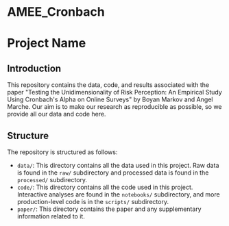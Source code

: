 # AMEE_Cronbach

# Project Name

## Introduction

This repository contains the data, code, and results associated with the paper "Testing the Unidimensionality of Risk Perception: An 
Empirical Study Using Cronbach's Alpha on Online Surveys" by Boyan Markov and Angel Marche. Our aim is to make our research as reproducible as possible, so we provide all our data and code here.

## Structure

The repository is structured as follows:

- `data/`: This directory contains all the data used in this project. Raw data is found in the `raw/` subdirectory and processed data is found in the `processed/` subdirectory.
- `code/`: This directory contains all the code used in this project. Interactive analyses are found in the `notebooks/` subdirectory, and more production-level code is in the `scripts/` subdirectory.
- `paper/`: This directory contains the paper and any supplementary information related to it.

